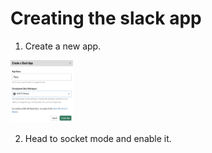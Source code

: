 # Creating the slack app 

1. Create a new app.

<img src="images/Step1.png" width="100" height="100" />

2. Head to socket mode and enable it.
